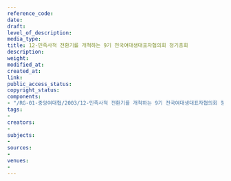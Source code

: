 ```yaml
---
reference_code: 
date: 
draft: 
level_of_description: 
media_type: 
title: 12-민족사적 전환기를 개척하는 9기 전국여대생대표자협의회 정기총회
description: 
weight: 
modified_at: 
created_at: 
link: 
public_access_status: 
copyright_status: 
components:
- "/RG-01-중앙여대협/2003/12-민족사적 전환기를 개척하는 9기 전국여대생대표자협의회 정기총회.pdf"
tags:
- 
creators:
- 
subjects:
- 
sources:
- 
venues:
- 
---
```

